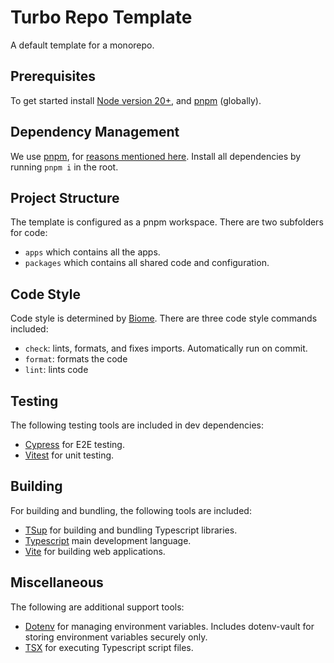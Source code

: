 # Turbo Repo Template

A default template for a monorepo. 

## Prerequisites

To get started install [Node version 20+](https://nodejs.org/en/download/package-manager), and [pnpm](https://pnpm.io/) (globally).

## Dependency Management

We use [pnpm](https://pnpm.io/), for [reasons mentioned here](https://pnpm.io/pnpm-vs-npm). Install all dependencies by running `pnpm i` in the root. 

## Project Structure

The template is configured as a pnpm workspace.
There are two subfolders for code: 

- `apps` which contains all the apps.
- `packages` which contains all shared code and configuration.

## Code Style

Code style is determined by [Biome](https://biomejs.dev/). There are three code style commands included:

- `check`: lints, formats, and fixes imports. Automatically run on commit.
- `format`: formats the code
- `lint`: lints code

## Testing

The following testing tools are included in dev dependencies:

- [Cypress](https://www.cypress.io/) for E2E testing.
- [Vitest](https://vitest.dev/) for unit testing.

## Building

For building and bundling, the following tools are included:

- [TSup](https://github.com/egoist/tsup) for building and bundling Typescript libraries.
- [Typescript](https://www.typescriptlang.org/) main development language.
- [Vite](https://vite.dev/) for building web applications.

## Miscellaneous

The following are additional support tools:

- [Dotenv](https://www.dotenv.org/) for managing environment variables. Includes dotenv-vault for storing environment variables securely only.
- [TSX](https://tsx.is/) for executing Typescript script files.